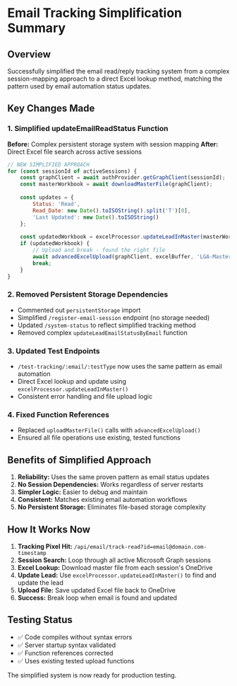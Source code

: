 # Email Tracking Simplification Summary

## Overview
Successfully simplified the email read/reply tracking system from a complex session-mapping approach to a direct Excel lookup method, matching the pattern used by email automation status updates.

## Key Changes Made

### 1. Simplified updateEmailReadStatus Function
**Before:** Complex persistent storage system with session mapping
**After:** Direct Excel file search across active sessions

```javascript
// NEW SIMPLIFIED APPROACH
for (const sessionId of activeSessions) {
    const graphClient = await authProvider.getGraphClient(sessionId);
    const masterWorkbook = await downloadMasterFile(graphClient);
    
    const updates = {
        Status: 'Read',
        Read_Date: new Date().toISOString().split('T')[0],
        'Last Updated': new Date().toISOString()
    };
    
    const updatedWorkbook = excelProcessor.updateLeadInMaster(masterWorkbook, email, updates);
    if (updatedWorkbook) {
        // Upload and break - found the right file
        await advancedExcelUpload(graphClient, excelBuffer, 'LGA-Master-Email-List.xlsx', '/LGA-Email-Automation');
        break;
    }
}
```

### 2. Removed Persistent Storage Dependencies
- Commented out `persistentStorage` import
- Simplified `/register-email-session` endpoint (no storage needed)
- Updated `/system-status` to reflect simplified tracking method
- Removed complex `updateLeadEmailStatusByEmail` function

### 3. Updated Test Endpoints
- `/test-tracking/:email/:testType` now uses the same pattern as email automation
- Direct Excel lookup and update using `excelProcessor.updateLeadInMaster()`
- Consistent error handling and file upload logic

### 4. Fixed Function References
- Replaced `uploadMasterFile()` calls with `advancedExcelUpload()`
- Ensured all file operations use existing, tested functions

## Benefits of Simplified Approach

1. **Reliability:** Uses the same proven pattern as email status updates
2. **No Session Dependencies:** Works regardless of server restarts
3. **Simpler Logic:** Easier to debug and maintain
4. **Consistent:** Matches existing email automation workflows
5. **No Persistent Storage:** Eliminates file-based storage complexity

## How It Works Now

1. **Tracking Pixel Hit:** `/api/email/track-read?id=email@domain.com-timestamp`
2. **Session Search:** Loop through all active Microsoft Graph sessions
3. **Excel Lookup:** Download master file from each session's OneDrive
4. **Update Lead:** Use `excelProcessor.updateLeadInMaster()` to find and update the lead
5. **Upload File:** Save updated Excel file back to OneDrive
6. **Success:** Break loop when email is found and updated

## Testing Status
- ✅ Code compiles without syntax errors
- ✅ Server startup syntax validated
- ✅ Function references corrected
- ✅ Uses existing tested upload functions

The simplified system is now ready for production testing.